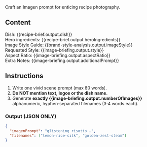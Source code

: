 Craft an Imagen prompt for enticing recipe photography.

## Content  
Dish: {{recipe-brief.output.dish}}  
Hero ingredients: {{recipe-brief.output.heroIngredients}}  
Image Style Guide: {{brand-style-analysis.output.imageStyle}}  
Requested Style: {{image-briefing.output.style}}  
Aspect Ratio: {{image-briefing.output.aspectRatio}}  
Extra Notes: {{image-briefing.output.additionalPrompt}}

## Instructions  
1. Write one vivid scene prompt (max 80 words).  
2. **Do NOT mention text, logos or the dish name.**  
3. Generate **exactly {{image-briefing.output.numberOfImages}}** alphanumeric, hyphen‑separated filenames (3‑4 words each).

### Output (JSON ONLY)
```json
{
  "imagenPrompt": "glistening risotto …",
  "filenames": ["lemon-rice-silk", "golden-zest-steam"]
}
``` 